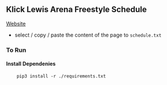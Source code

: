 ## Klick Lewis Arena Freestyle Schedule

[Website](https://www.klicklewisarena.com/freestyle)

- select / copy / paste the content of the page to `schedule.txt`

### To Run

#### Install Dependenies

```
    pip3 install -r ./requirements.txt
```
